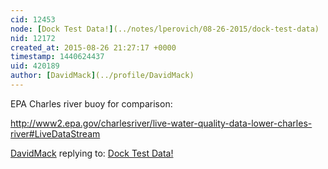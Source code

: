 ```yaml
---
cid: 12453
node: [Dock Test Data!](../notes/lperovich/08-26-2015/dock-test-data)
nid: 12172
created_at: 2015-08-26 21:27:17 +0000
timestamp: 1440624437
uid: 420189
author: [DavidMack](../profile/DavidMack)
---
```


EPA Charles river buoy for comparison:

http://www2.epa.gov/charlesriver/live-water-quality-data-lower-charles-river#LiveDataStream

[DavidMack](../profile/DavidMack) replying to: [Dock Test Data!](../notes/lperovich/08-26-2015/dock-test-data)

